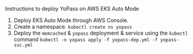 Instructions to deploy YoPass on AWS EKS Auto Mode
  1. Deploy EKS Auto Mode through AWS Console.
  2. Create a namespace. ` kubectl create ns yopass `
  3. Deploy the `memcached` & `yopass` deployment & service using the `kubectl` command
     ` kubectl -n yopass apply -f yopass-dep.yml -f yopass-svc.yml `
